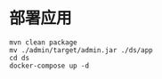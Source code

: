 部署应用
=======

```shell
mvn clean package
mv ./admin/target/admin.jar ./ds/app
cd ds
docker-compose up -d
```